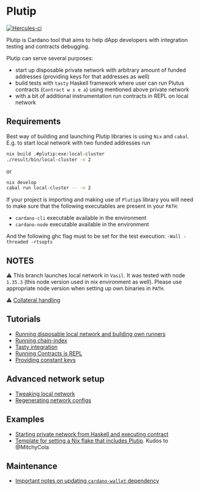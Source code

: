 # Plutip

[![Hercules-ci][herc badge]][herc link]

[herc badge]: https://img.shields.io/badge/ci--by--hercules-green.svg
[herc link]: https://hercules-ci.com/github/mlabs-haskell/plutip

Plutip is Cardano tool that aims to help dApp developers with integration testing and contracts debugging.

Plutip can serve several purposes:

* start up disposable private network with arbitrary amount of funded addresses (providing keys for that addresses as well)
* build tests with `tasty` Haskell framework where user can run Plutus contracts (`Contract w s e a`) using mentioned above private network
* with a bit of additional instrumentation run contracts in REPL on local network

## Requirements

Best way of building and launching Plutip libraries is using `Nix` and `cabal`. E.g. to start local network with two funded addresses run

```bash
nix build .#plutip:exe:local-cluster  
./result/bin/local-cluster -n 2
```

or

```bash
nix develop
cabal run local-cluster -- -n 2
```

If your project is importing and making use of `Plutip`s library you will need to make sure that the following executables are present in your `PATH`:

* `cardano-cli` executable available in the environment
* `cardano-node` executable available in the environment

And the following ghc flag must to be set for the test execution: `-Wall -threaded -rtsopts`

## NOTES

⚠️ This branch launches local network in `Vasil`. It was tested with node `1.35.3` (this node version used in nix environment as well). Please use appropriate node version when setting up own binaries in `PATH`.

⚠️ [Collateral handling](./docs/collateral-handling.md)

## Tutorials

* [Running disposable local network and building own runners](./local-cluster/README.md)
* [Running chain-index](./docs/running-chain-index.md)
* [Tasty integration](./docs/tasty-integration.md)
* [Running Contracts is REPL](./docs/interactive-plutip.md)
* [Providing constant keys](./docs/constant-keys.md)

## Advanced network setup

* [Tweaking local network](./docs/tweaking-network.md)
* [Regenerating network configs](./docs/regenerate-network-configs.md)

## Examples

* [Starting private network from Haskell and executing contract](./contract-execution/Main.hs)
* [Template for setting a Nix flake that includes Plutip](https://github.com/MitchyCola/plutip-flake). Kudos to @MitchyCola

## Maintenance

* [Important notes on updating `cardano-wallet` dependency](./docs/cardano-wallet-update.md)
